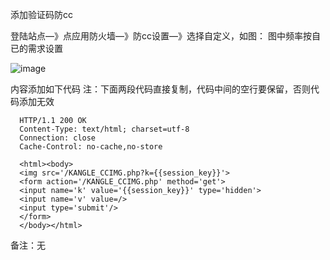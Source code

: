 添加验证码防cc

登陆站点—》点应用防火墙—》防cc设置—》选择自定义，如图： 图中频率按自已的需求设置

![image](https://user-images.githubusercontent.com/90588289/133749864-de5a3a32-3afc-4994-b239-3e27bce4abc3.png)

内容添加如下代码 注：下面两段代码直接复制，代码中间的空行要保留，否则代码添加无效

```
  HTTP/1.1 200 OK
  Content-Type: text/html; charset=utf-8
  Connection: close
  Cache-Control: no-cache,no-store

  <html><body>
  <img src='/KANGLE_CCIMG.php?k={{session_key}}'>
  <form action='/KANGLE_CCIMG.php' method='get'>
  <input name='k' value='{{session_key}}' type='hidden'>
  <input name='v' value=/>
  <input type='submit'/>
  </form>
  </body></html>
```

备注：无
